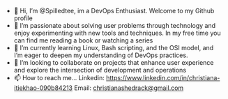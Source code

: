 - 👋 Hi, I’m @Spilledtee, im a DevOps Enthusiast. Welcome to my Github profile 
- 👀 I’m passionate about solving user problems through technology and enjoy experimenting with new tools and techniques. In my free time you can find me reading a book or watching a series 
- 🌱 I’m currently learning Linux, Bash scripting, and the OSI model, and I’m eager to deepen my understanding of DevOps practices.
- 💞️  I’m looking to collaborate on projects that enhance user experience and explore the intersection of development and operations
- 📫 How to reach me...
Linkedin: https://www.linkedin.com/in/christiana-itiekhao-090b84213
Email: christianashedrack@gmail.com
<!---
Spilledtee/Spilledtee is a ✨ special ✨ repository because its `README.md` (this file) appears on your GitHub profile.
You can click the Preview link to take a look at your changes.
--->
